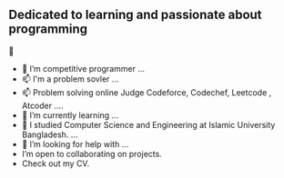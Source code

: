 ##  Dedicated to learning and passionate about programming 
👋


- 🔭 I’m competitive programmer ...
- 📫 I'm a problem sovler ...
- 📫 Problem solving online Judge Codeforce, Codechef, Leetcode , Atcoder ....
- 🌱 I’m currently learning ...
- 👯  I studied Computer Science and Engineering at Islamic University Bangladesh. ...
- 🤔 I’m looking for help with ...
-  I’m open to collaborating on projects.
-  Check out my CV.


